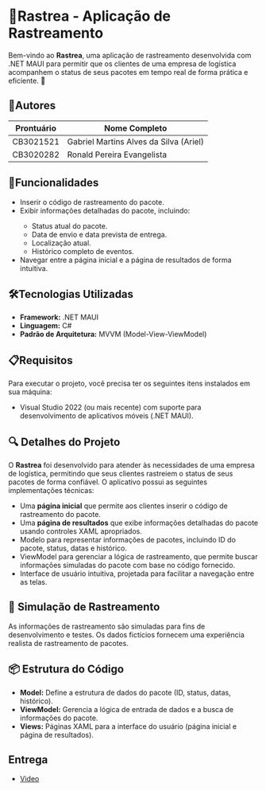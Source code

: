 ﻿<!DOCTYPE html>
<html lang="pt-BR">
<head>
  <meta charset="UTF-8">
</head>
<body>
  <h1>📝Rastrea - Aplicação de Rastreamento</h1>
  <p>Bem-vindo ao <strong>Rastrea</strong>, uma aplicação de rastreamento desenvolvida com .NET MAUI para permitir que os clientes de uma empresa de logística acompanhem o status de seus pacotes em tempo real de forma prática e eficiente. 🚚</p>

  <h2>👥Autores</h2>
  <table>
    <thead>
      <tr>
        <th>Prontuário</th>
        <th>Nome Completo</th>
      </tr>
    </thead>
    <tbody>
      <tr>
        <td>CB3021521</td>
        <td>Gabriel Martins Alves da Silva (Ariel)</td>
      </tr>
      <tr>
        <td>CB3020282</td>
        <td>Ronald Pereira Evangelista</td>
      </tr>
    </tbody>
  </table>

  <h2>📜Funcionalidades</h2>
  <ul>
    <li>Inserir o código de rastreamento do pacote.</li>
    <li>Exibir informações detalhadas do pacote, incluindo:</li>
    <ul>
      <li>Status atual do pacote.</li>
      <li>Data de envio e data prevista de entrega.</li>
      <li>Localização atual.</li>
      <li>Histórico completo de eventos.</li>
    </ul>
    <li>Navegar entre a página inicial e a página de resultados de forma intuitiva.</li>
  </ul>

  <h2>🛠️Tecnologias Utilizadas</h2>
  <ul>
    <li><strong>Framework:</strong> .NET MAUI</li>
    <li><strong>Linguagem:</strong> C#</li>
    <li><strong>Padrão de Arquitetura:</strong> MVVM (Model-View-ViewModel)</li>
  </ul>

  <h2>📋Requisitos</h2>
  <p>Para executar o projeto, você precisa ter os seguintes itens instalados em sua máquina:</p>
  <ul>
    <li>Visual Studio 2022 (ou mais recente) com suporte para desenvolvimento de aplicativos móveis (.NET MAUI).</li>
  </ul>

  <h2>🔍 Detalhes do Projeto</h2>
  <p>O <strong>Rastrea</strong> foi desenvolvido para atender às necessidades de uma empresa de logística, permitindo que seus clientes rastreiem o status de seus pacotes de forma confiável. O aplicativo possui as seguintes implementações técnicas:</p>
  <ul>
    <li>Uma <strong>página inicial</strong> que permite aos clientes inserir o código de rastreamento do pacote.</li>
    <li>Uma <strong>página de resultados</strong> que exibe informações detalhadas do pacote usando controles XAML apropriados.</li>
    <li>Modelo para representar informações de pacotes, incluindo ID do pacote, status, datas e histórico.</li>
    <li>ViewModel para gerenciar a lógica de rastreamento, que permite buscar informações simuladas do pacote com base no código fornecido.</li>
    <li>Interface de usuário intuitiva, projetada para facilitar a navegação entre as telas.</li>
  </ul>

  <h2>🚀 Simulação de Rastreamento</h2>
  <p>As informações de rastreamento são simuladas para fins de desenvolvimento e testes. Os dados fictícios fornecem uma experiência realista de rastreamento de pacotes.</p>

  <h2>📦 Estrutura do Código</h2>
  <ul>
    <li><strong>Model:</strong> Define a estrutura de dados do pacote (ID, status, datas, histórico).</li>
    <li><strong>ViewModel:</strong> Gerencia a lógica de entrada de dados e a busca de informações do pacote.</li>
    <li><strong>Views:</strong> Páginas XAML para a interface do usuário (página inicial e página de resultados).</li>
  </ul>

  <h2>Entrega</h2>
  <ul>
    <li><a href="https://youtube.com/shorts/jxNxRNXfLYU">Video</a></li>
  </ul>
</body>
</html>
